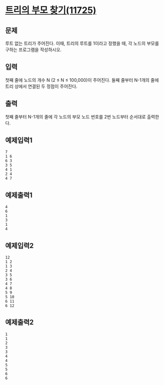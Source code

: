 # [트리의 부모 찾기(11725)](https://www.acmicpc.net/problem/11725)

## 문제

루트 없는 트리가 주어진다. 이때, 트리의 루트를 1이라고 정했을 때, 각 노드의 부모를 구하는 프로그램을 작성하시오.

## 입력

첫째 줄에 노드의 개수 N (2 ≤ N ≤ 100,000)이 주어진다. 둘째 줄부터 N-1개의 줄에 트리 상에서 연결된 두 정점이 주어진다.

## 출력

첫째 줄부터 N-1개의 줄에 각 노드의 부모 노드 번호를 2번 노드부터 순서대로 출력한다.

## 예제입력1

```plaintext
7
1 6
6 3
3 5
4 1
2 4
4 7
```

## 예제출력1

```plaintext
4
6
1
3
1
4
```

## 예제입력2

```plaintext
12
1 2
1 3
2 4
3 5
3 6
4 7
4 8
5 9
5 10
6 11
6 12
```

## 예제출력2

```plaintext
1
1
2
3
3
4
4
5
5
6
6
```